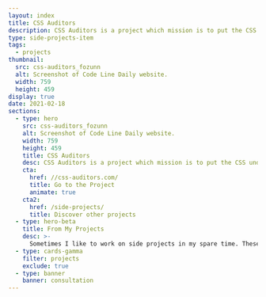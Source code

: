 ```yaml
---
layout: index
title: CSS Auditors
description: CSS Auditors is a project which mission is to put the CSS under the spotlight and educate developers about its importance.
type: side-projects-item
tags:
  - projects
thumbnail:
  src: css-auditors_fozunn
  alt: Screenshot of Code Line Daily website.
  width: 759
  height: 459
display: true
date: 2021-02-18
sections:
  - type: hero
    src: css-auditors_fozunn
    alt: Screenshot of Code Line Daily website.
    width: 759
    height: 459
    title: CSS Auditors
    desc: CSS Auditors is a project which mission is to put the CSS under the spotlight and educate developers about its importance.
    cta:
      href: //css-auditors.com/
      title: Go to the Project
      animate: true
    cta2:
      href: /side-projects/
      title: Discover other projects
  - type: hero-beta
    title: From My Projects
    desc: >-
      Sometimes I like to work on side projects in my spare time. These are my other open-source side projects.
  - type: cards-gamma
    filter: projects
    exclude: true
  - type: banner
    banner: consultation
---
```

